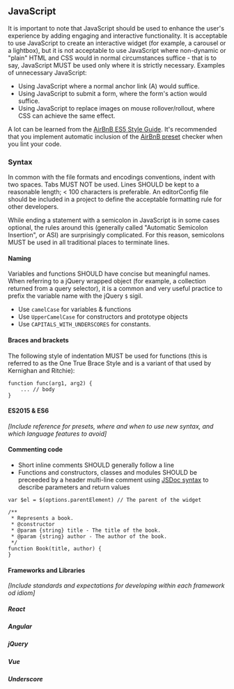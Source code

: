 ## JavaScript

It is important to note that JavaScript should be used to enhance the
user's experience by adding engaging and interactive functionality. It
is acceptable to use JavaScript to create an interactive widget (for
example, a carousel or a lightbox), but it is not acceptable to use
JavaScript where non-dynamic or "plain" HTML and CSS would in normal
circumstances suffice - that is to say, JavaScript MUST be used only
where it is strictly necessary. Examples of unnecessary JavaScript:

- Using JavaScript where a normal anchor link (A) would suffice.
- Using JavaScript to submit a form, where the form's action would suffice.
- Using JavaScript to replace images on mouse rollover/rollout, where
CSS can achieve the same effect.

A lot can be learned from the [AirBnB ES5 Style Guide](airbnb-es5). It's
recommended that you implement automatic inclusion of the [AirBnB preset](airbnb-preset)
checker when you lint your code.

### Syntax

In common with the file formats and encodings conventions, indent with
two spaces. Tabs MUST NOT be used. Lines SHOULD be kept to a reasonable
length; < 100 characters is preferable. An editorConfig file should be
included in a project to define the acceptable formatting rule for
other developers.

While ending a statement with a semicolon in JavaScript is in some cases
optional, the rules around this (generally called "Automatic Semicolon
Insertion", or ASI) are surprisingly complicated. For this reason,
semicolons MUST be used in all traditional places to terminate lines.

#### Naming

Variables and functions SHOULD have concise but meaningful names. When
referring to a jQuery wrapped object (for example, a collection returned
from a query selector), it is a common and very useful practice to
prefix the variable name with the jQuery `$` sigil.

- Use `camelCase` for variables & functions
- Use `UpperCamelCase` for constructors and prototype objects
- Use `CAPITALS_WITH_UNDERSCORES` for constants.

#### Braces and brackets

The following style of indentation MUST be used for functions (this
is referred to as the One True Brace Style and is a variant of that
used by Kernighan and Ritchie):

````
function func(arg1, arg2) {
    ... // body
}
````

#### ES2015 & ES6

_\[Include reference for presets, where and when to use new syntax, and
which language features to avoid\]_

#### Commenting code

- Short inline comments SHOULD generally follow a line
- Functions and constructors, classes and modules SHOULD be preceeded
by a header multi-line comment using [JSDoc syntax](jsdoc) to describe
parameters and return values

````
var $el = $(options.parentElement) // The parent of the widget

/**
 * Represents a book.
 * @constructor
 * @param {string} title - The title of the book.
 * @param {string} author - The author of the book.
 */
function Book(title, author) {
}
````

#### Frameworks and Libraries

_\[Include standards and expectations for developing within each framework od idiom\]_

##### React

##### Angular

##### jQuery

##### Vue

##### Underscore

[jsdoc]: http://usejsdoc.org/
[airbnb-es5]: https://github.com/airbnb/javascript/tree/master/es5
[airbnb-preset]: https://www.npmjs.com/package/eslint-config-airbnb
